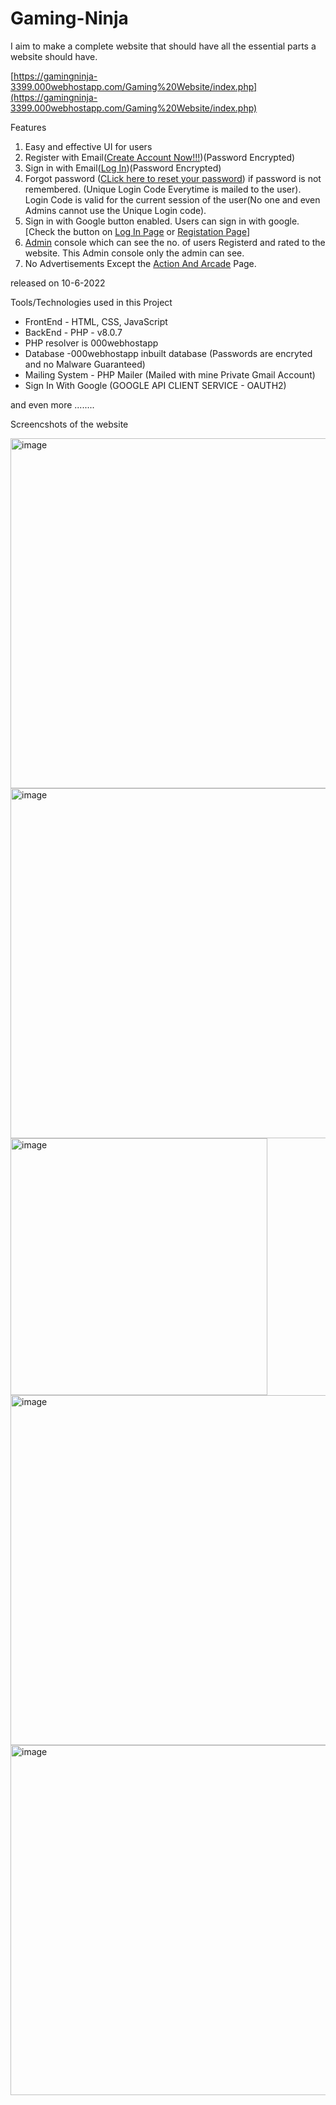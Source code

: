 # Gaming-Ninja

I aim to make a complete website that should have all the essential parts a website should have.

[https://gamingninja-3399.000webhostapp.com/Gaming%20Website/index.php](https://gamingninja-3399.000webhostapp.com/Gaming%20Website/index.php)

Features

1. Easy and effective UI for users
2. Register with Email([Create Account Now!!!](https://gamingninja-3399.000webhostapp.com/regis.php))(Password Encrypted)
3. Sign in with Email([Log In](https://gamingninja-3399.000webhostapp.com/login.php))(Password Encrypted)
4. Forgot password ([CLick here to reset your password](https://gamingninja-3399.000webhostapp.com/forgot3.php)) if password is not remembered. (Unique Login Code Everytime is mailed to the user). Login Code is valid for the current session of the user(No one and even Admins cannot use the Unique Login code).
5. Sign in with Google button enabled. Users can sign in with google. [Check the button on [Log In Page](https://gamingninja-3399.000webhostapp.com/login.php) or [Registation Page](https://gamingninja-3399.000webhostapp.com/regis.php)]
6. [Admin](https://gamingninja-3399.000webhostapp.com/Gaming%20Website/SuperUser.php) console which can see the no. of users Registerd and rated to the website. This Admin console only the admin can see.
7. No Advertisements Except the [Action And Arcade](https://gamingninja-3399.000webhostapp.com/Gaming%20Website/Action%20And%20Arcade.php) Page.

released on 10-6-2022

Tools/Technologies used in this Project

* FrontEnd - HTML, CSS, JavaScript
* BackEnd - PHP - v8.0.7
* PHP resolver is 000webhostapp
* Database -000webhostapp inbuilt database (Passwords are encryted and no Malware Guaranteed)
* Mailing System - PHP Mailer (Mailed with mine Private Gmail Account)
* Sign In With Google (GOOGLE API CLIENT SERVICE - OAUTH2)

and even more ........

Screencshots of the website

<img width="560" alt="image" src="https://user-images.githubusercontent.com/85798085/173012880-96e30267-c48a-434f-849c-12c801bd3183.png">

<img width="560" alt="image" src="https://user-images.githubusercontent.com/85798085/173012969-64c77077-27ed-428a-956a-f312ef87026c.png">

<img width="411" alt="image" src="https://user-images.githubusercontent.com/85798085/173013397-487bc006-de4e-4e87-8f26-cb4ab17f2510.png">

<img width="560" alt="image" src="https://user-images.githubusercontent.com/85798085/173013743-37a9b761-66d9-4d6d-ac7c-df3f5e3800ac.png">

<img width="560" alt="image" src="https://user-images.githubusercontent.com/85798085/173016014-210dcb11-093d-4ca7-ae67-5157904f3511.png">

